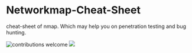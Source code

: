 # Networkmap-Cheat-Sheet
cheat-sheet of nmap. Which may help you on penetration testing and bug hunting.

![contributions welcome](https://img.shields.io/badge/contributions-welcome-brightgreen.svg?style=flat) <a href="https://twitter.com/0xSojalSec">
    <img src="https://img.shields.io/badge/author-@0xSojalSec-orange.svg?style=square&logo=twitter">
  </a>
